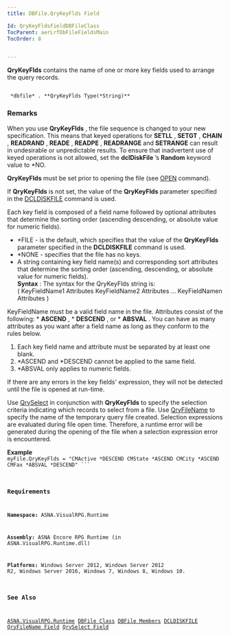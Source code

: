 ```yaml
---
title: DBFile.QryKeyFlds Field

Id: QryKeyFldsFieldDBFileClass
TocParent: aerLrfDbFileFieldsMain
TocOrder: 8


---
```


**QryKeyFlds** contains the name of one or more key fields used to arrange the query records. 

```

 *dbfile* . **QryKeyFlds Type(*String)** 
```

### Remarks
When you use **QryKeyFlds** , the file sequence is changed to your new specification. This means that keyed operations for **SETLL** , **SETGT** , **CHAIN** , **READRAND** , **READE** , **READPE** , **READRANGE** and **SETRANGE** can result in undesirable or unpredictable results. To ensure that inadvertent use of keyed operations is not allowed, set the **dclDiskFile** ’s **Random** keyword value to *NO. 

**QryKeyFlds** must be set prior to opening the file (see [OPEN](OPEN.html) command). 

If **QryKeyFlds** is not set, the value of the **QryKeyFlds** parameter specified in the [DCLDISKFILE](DCLDISKFILE.html) command is used. 

Each key field is composed of a field name followed by optional attributes that determine the sorting order (ascending descending, or absolute value for numeric fields). 

- *FILE - is the default, which specifies that the value of the **QryKeyFlds** 
                parameter specified in the **DCLDISKFILE** 
                command is used.
- *NONE - specifies that the file has no keys.
- A string containing key field name(s) and corresponding sort attributes that
                determine the sorting order (ascending, descending, or absolute value for
                numeric fields).<br /> **Syntax** : The syntax for the QryKeyFlds string is:
                <br />
                ( KeyFieldName1 Attributes  KeyFieldName2 Attributes … KeyFieldNamen
                Attributes )

KeyFieldName must be a valid field name in the file. Attributes consist of the following: * **ASCEND** , * **DESCEND** , or * **ABSVAL** . You can have as many attributes as you want after a field name as long as they conform to the rules below. 

1. Each key field name and attribute must be separated by at least one blank.
2. *ASCEND and *DESCEND cannot be applied to the same field.
3. *ABSVAL only applies to numeric fields.

If there are any errors in the key fields' expression, they will not be detected until the file is opened at run-time. 

Use [QrySelect](QrySelectFieldDBFileClass.html) in conjunction with **QryKeyFlds** to specify the selection criteria indicating which records to select from a file. Use [QryFileName](QryFileNameFieldDBFileClass.html) to specify the name of the temporary query file created. Selection expressions are evaluated during file open time. Therefore, a runtime error will be generated during the opening of the file when a selection expression error is encountered. 

**Example** 
<code class="language-aer">
            myFile.QryKeyFlds = "CMActive *DESCEND CMState *ASCEND CMCity
            *ASCEND CMFax *ABSVAL *DESCEND"
        ```

### Requirements
**Namespace:** ASNA.VisualRPG.Runtime 

**Assembly:** ASNA Encore RPG Runtime (in ASNA.VisualRPG.Runtime.dll) 

**Platforms:** Windows Server 2012, Windows Server 2012 R2, Windows Server 2016, Windows 7, Windows 8, Windows 10. 

### See Also
[ASNA.VisualRPG.Runtime](aerLrfRuntimeNamespace.html)
[DBFile Class](aerLrfDBFileClass.html)
[DBFile Members](aerLrfDBFileMembers.html)
[DCLDISKFILE](DCLDISKFILE.html)
[QryFileName Field](QryFileNameFieldDBFileClass.html)
[QrySelect Field](QrySelectFieldDBFileClass.html) 
